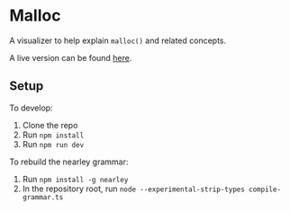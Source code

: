 # Malloc

A visualizer to help explain `malloc()` and related concepts.

A live version can be found [here](https://josh-audio.github.io/malloc).

## Setup

To develop:

1. Clone the repo
2. Run `npm install`
3. Run `npm run dev`

To rebuild the nearley grammar:

1. Run `npm install -g nearley`
2. In the repository root, run `node --experimental-strip-types compile-grammar.ts`
